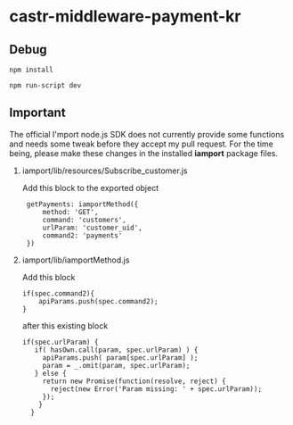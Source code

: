 # castr-middleware-payment-kr

## Debug 
`npm install`

`npm run-script dev`

## Important
The official I'mport node.js SDK does not currently provide some functions and needs some tweak before they accept my pull request. For the time being, please make these changes in the installed **iamport** package files.

1. iamport/lib/resources/Subscribe_customer.js
  
    Add this block to the exported object
   ```
    getPayments: iamportMethod({
        method: 'GET',
        command: 'customers',
        urlParam: 'customer_uid',
        command2: 'payments'
    })
   ```

2. iamport/lib/iamportMethod.js

    Add this block
    ```
    if(spec.command2){
        apiParams.push(spec.command2);
    }
    ```
    after this existing block
    ```
    if(spec.urlParam) {
       if( hasOwn.call(param, spec.urlParam) ) {
         apiParams.push( param[spec.urlParam] );
         param = _.omit(param, spec.urlParam);
       } else {
         return new Promise(function(resolve, reject) {
           reject(new Error('Param missing: ' + spec.urlParam));
         });
        }
      }
    ```